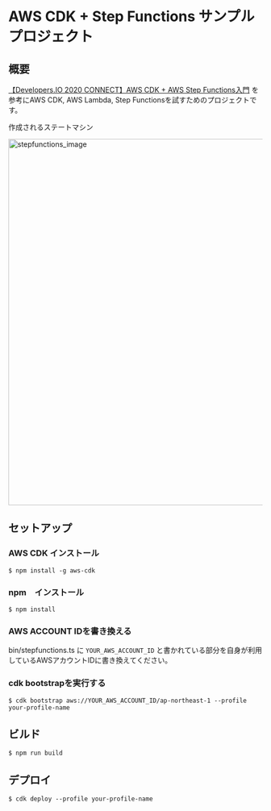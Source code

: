 # AWS CDK + Step Functions サンプルプロジェクト

## 概要

[【Developers.IO 2020 CONNECT】AWS CDK + AWS Step Functions入門](https://dev.classmethod.jp/articles/developers-io-2020-connect-aws-cdk-aws-step-functions/) を参考にAWS CDK, AWS Lambda, Step Functionsを試すためのプロジェクトです。

作成されるステートマシン

<img width="727" alt="stepfunctions_image" src="https://user-images.githubusercontent.com/5232435/121681117-5cf09100-caf5-11eb-9122-b73aa291ee09.png">


## セットアップ

### AWS CDK インストール

```shell
$ npm install -g aws-cdk
```

### npm　インストール

```shell
$ npm install
```

### AWS ACCOUNT IDを書き換える

bin/stepfunctions.ts に `YOUR_AWS_ACCOUNT_ID` と書かれている部分を自身が利用しているAWSアカウントIDに書き換えてください。

### cdk bootstrapを実行する

```shell
$ cdk bootstrap aws://YOUR_AWS_ACCOUNT_ID/ap-northeast-1 --profile your-profile-name
```

## ビルド

```shell
$ npm run build
```

## デプロイ

```shell
$ cdk deploy --profile your-profile-name
```
